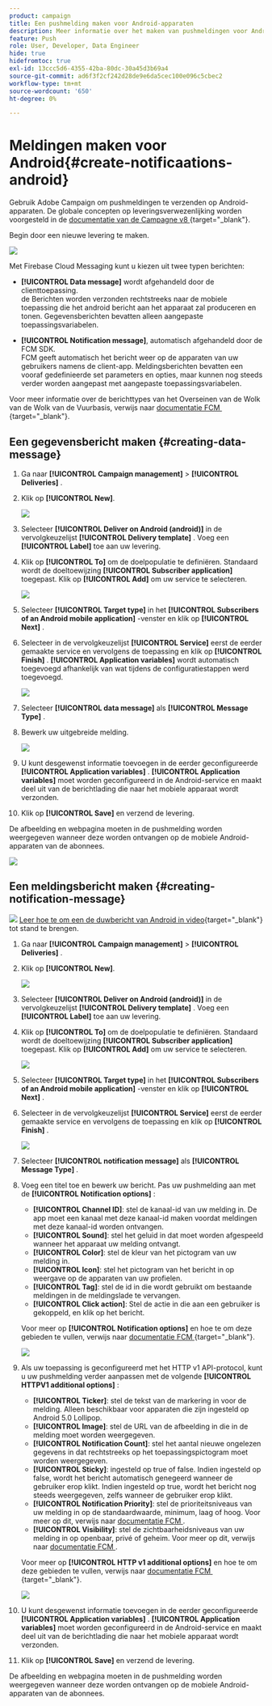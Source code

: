 ```yaml
---
product: campaign
title: Een pushmelding maken voor Android-apparaten
description: Meer informatie over het maken van pushmeldingen voor Android
feature: Push
role: User, Developer, Data Engineer
hide: true
hidefromtoc: true
exl-id: 13ccc5d6-4355-42ba-80dc-30a45d3b69a4
source-git-commit: ad6f3f2cf242d28de9e6da5cec100e096c5cbec2
workflow-type: tm+mt
source-wordcount: '650'
ht-degree: 0%

---
```


# Meldingen maken voor Android{#create-notificaations-android}

Gebruik Adobe Campaign om pushmeldingen te verzenden op Android-apparaten. De globale concepten op leveringsverwezenlijking worden voorgesteld in de [&#x200B; documentatie van de Campagne v8 &#x200B;](https://experienceleague.adobe.com/docs/campaign/campaign-v8/send/create-message.html?lang=nl-NL){target="_blank"}.

Begin door een nieuwe levering te maken.

![](assets/nmac_delivery_1.png)

Met Firebase Cloud Messaging kunt u kiezen uit twee typen berichten:

* **[!UICONTROL Data message]** wordt afgehandeld door de clienttoepassing.
  <br> de Berichten worden verzonden rechtstreeks naar de mobiele toepassing die het android bericht aan het apparaat zal produceren en tonen. Gegevensberichten bevatten alleen aangepaste toepassingsvariabelen.

* **[!UICONTROL Notification message]**, automatisch afgehandeld door de FCM SDK.
  <br> FCM geeft automatisch het bericht weer op de apparaten van uw gebruikers namens de client-app. Meldingsberichten bevatten een vooraf gedefinieerde set parameters en opties, maar kunnen nog steeds verder worden aangepast met aangepaste toepassingsvariabelen.

Voor meer informatie over de berichttypes van het Overseinen van de Wolk van de Wolk van de Vuurbasis, verwijs naar [&#x200B; documentatie FCM &#x200B;](https://firebase.google.com/docs/cloud-messaging/concept-options#notifications_and_data_messages){target="_blank"}.


## Een gegevensbericht maken {#creating-data-message}

1. Ga naar **[!UICONTROL Campaign management]** > **[!UICONTROL Deliveries]** .

1. Klik op **[!UICONTROL New]**.

   ![](assets/nmac_android_3.png)

1. Selecteer **[!UICONTROL Deliver on Android (android)]** in de vervolgkeuzelijst **[!UICONTROL Delivery template]** . Voeg een **[!UICONTROL Label]** toe aan uw levering.

1. Klik op **[!UICONTROL To]** om de doelpopulatie te definiëren. Standaard wordt de doeltoewijzing **[!UICONTROL Subscriber application]** toegepast. Klik op **[!UICONTROL Add]** om uw service te selecteren.

   ![](assets/nmac_android_7.png)

1. Selecteer **[!UICONTROL Target type]** in het **[!UICONTROL Subscribers of an Android mobile application]** -venster en klik op **[!UICONTROL Next]** .

1. Selecteer in de vervolgkeuzelijst **[!UICONTROL Service]** eerst de eerder gemaakte service en vervolgens de toepassing en klik op **[!UICONTROL Finish]** .
**[!UICONTROL Application variables]** wordt automatisch toegevoegd afhankelijk van wat tijdens de configuratiestappen werd toegevoegd.

   ![](assets/nmac_android_6.png)

1. Selecteer **[!UICONTROL data message]** als **[!UICONTROL Message Type]** .

1. Bewerk uw uitgebreide melding.

   ![](assets/nmac_android_5.png)

1. U kunt desgewenst informatie toevoegen in de eerder geconfigureerde **[!UICONTROL Application variables]** . **[!UICONTROL Application variables]** moet worden geconfigureerd in de Android-service en maakt deel uit van de berichtlading die naar het mobiele apparaat wordt verzonden.

1. Klik op **[!UICONTROL Save]** en verzend de levering.

De afbeelding en webpagina moeten in de pushmelding worden weergegeven wanneer deze worden ontvangen op de mobiele Android-apparaten van de abonnees.

![](assets/nmac_android_4.png)

## Een meldingsbericht maken {#creating-notification-message}

![](assets/do-not-localize/how-to-video.png) [&#x200B; Leer hoe te om een de duwbericht van Android in video &#x200B;](https://experienceleague.adobe.com/docs/campaign-classic-learn/getting-started-with-push-notifications-for-android/configuring-and-sending-push-notifications.html?lang=nl-NL#additional-resources){target="_blank"} tot stand te brengen.

1. Ga naar **[!UICONTROL Campaign management]** > **[!UICONTROL Deliveries]** .

1. Klik op **[!UICONTROL New]**.

   ![](assets/nmac_android_3.png)

1. Selecteer **[!UICONTROL Deliver on Android (android)]** in de vervolgkeuzelijst **[!UICONTROL Delivery template]** . Voeg een **[!UICONTROL Label]** toe aan uw levering.

1. Klik op **[!UICONTROL To]** om de doelpopulatie te definiëren. Standaard wordt de doeltoewijzing **[!UICONTROL Subscriber application]** toegepast. Klik op **[!UICONTROL Add]** om uw service te selecteren.

   ![](assets/nmac_android_7.png)

1. Selecteer **[!UICONTROL Target type]** in het **[!UICONTROL Subscribers of an Android mobile application]** -venster en klik op **[!UICONTROL Next]** .

1. Selecteer in de vervolgkeuzelijst **[!UICONTROL Service]** eerst de eerder gemaakte service en vervolgens de toepassing en klik op **[!UICONTROL Finish]** .

   ![](assets/nmac_android_6.png)

1. Selecteer **[!UICONTROL notification message]** als **[!UICONTROL Message Type]** .

1. Voeg een titel toe en bewerk uw bericht. Pas uw pushmelding aan met de **[!UICONTROL Notification options]** :

   * **[!UICONTROL Channel ID]**: stel de kanaal-id van uw melding in. De app moet een kanaal met deze kanaal-id maken voordat meldingen met deze kanaal-id worden ontvangen.
   * **[!UICONTROL Sound]**: stel het geluid in dat moet worden afgespeeld wanneer het apparaat uw melding ontvangt.
   * **[!UICONTROL Color]**: stel de kleur van het pictogram van uw melding in.
   * **[!UICONTROL Icon]**: stel het pictogram van het bericht in op weergave op de apparaten van uw profielen.
   * **[!UICONTROL Tag]**: stel de id in die wordt gebruikt om bestaande meldingen in de meldingslade te vervangen.
   * **[!UICONTROL Click action]**: Stel de actie in die aan een gebruiker is gekoppeld, en klik op het bericht.

   Voor meer op **[!UICONTROL Notification options]** en hoe te om deze gebieden te vullen, verwijs naar [&#x200B; documentatie FCM &#x200B;](https://firebase.google.com/docs/reference/fcm/rest/v1/projects.messages#androidnotification){target="_blank"}.

   ![](assets/nmac_android_8.png)

1. Als uw toepassing is geconfigureerd met het HTTP v1 API-protocol, kunt u uw pushmelding verder aanpassen met de volgende **[!UICONTROL HTTPV1 additional options]** :

   * **[!UICONTROL Ticker]**: stel de tekst van de markering in voor de melding. Alleen beschikbaar voor apparaten die zijn ingesteld op Android 5.0 Lollipop.
   * **[!UICONTROL Image]**: stel de URL van de afbeelding in die in de melding moet worden weergegeven.
   * **[!UICONTROL Notification Count]**: stel het aantal nieuwe ongelezen gegevens in dat rechtstreeks op het toepassingspictogram moet worden weergegeven.
   * **[!UICONTROL Sticky]**: ingesteld op true of false. Indien ingesteld op false, wordt het bericht automatisch genegeerd wanneer de gebruiker erop klikt. Indien ingesteld op true, wordt het bericht nog steeds weergegeven, zelfs wanneer de gebruiker erop klikt.
   * **[!UICONTROL Notification Priority]**: stel de prioriteitsniveaus van uw melding in op de standaardwaarde, minimum, laag of hoog. Voor meer op dit, verwijs naar [&#x200B; documentatie FCM &#x200B;](https://firebase.google.com/docs/reference/fcm/rest/v1/projects.messages#NotificationPriority).
   * **[!UICONTROL Visibility]**: stel de zichtbaarheidsniveaus van uw melding in op openbaar, privé of geheim. Voor meer op dit, verwijs naar [&#x200B; documentatie FCM &#x200B;](https://firebase.google.com/docs/reference/fcm/rest/v1/projects.messages#visibility).

   Voor meer op **[!UICONTROL HTTP v1 additional options]** en hoe te om deze gebieden te vullen, verwijs naar [&#x200B; documentatie FCM &#x200B;](https://firebase.google.com/docs/reference/fcm/rest/v1/projects.messages#androidnotification){target="_blank"}.

   ![](assets/nmac_android_9.png)

1. U kunt desgewenst informatie toevoegen in de eerder geconfigureerde **[!UICONTROL Application variables]** . **[!UICONTROL Application variables]** moet worden geconfigureerd in de Android-service en maakt deel uit van de berichtlading die naar het mobiele apparaat wordt verzonden.

1. Klik op **[!UICONTROL Save]** en verzend de levering.

De afbeelding en webpagina moeten in de pushmelding worden weergegeven wanneer deze worden ontvangen op de mobiele Android-apparaten van de abonnees.
